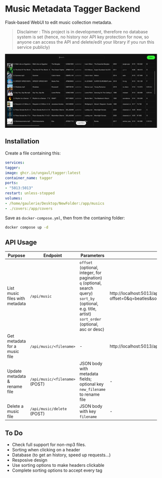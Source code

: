 # Music Metadata Tagger Backend

Flask-based WebUI to edit music collection metadata.

> Disclaimer : This project is in development, therefore no database system is set (hence, no history nor API key protection for now, so anyone can access the API and delete/edit your library if you run this service publicly)

![Screenshot](screenshot.png)

## Installation
Create a file containing this:
```yaml
services:
tagger:
image: ghcr.io/ungaul/tagger:latest
container_name: tagger
ports:
- "5013:5013"
restart: unless-stopped
volumes:
- /home/gaulerie/Desktop/NewFolder:/app/musics
- ./covers:/app/covers
```
Save as `docker-compose.yml`, then from the contaning folder:
```bash
docker compose up -d
```

## API Usage

|Purpose|Endpoint|Parameters | Example |
|--------|---------|--------|---------------|
| List music files with metadata| `/api/music`               | `offset` (optional, integer, for pagination)<br>`q` (optional, search query)<br>`sort_by` (optional, e.g. title, artist)<br>`sort_order` (optional, asc or desc) | http://localhost:5013/api/music?offset=0&q=beatles&sort_by=artist&sort_order=asc |
| Get metadata for a music file | `/api/music/<filename>`| -| http://localhost:5013/api/music/1.%20All%20I%20Need.mp3 |
| Update metadata & rename file| `/api/music/<filename>` (POST) | JSON body with metadata fields;<br>optional key `new_filename` to rename file | - |
| Delete a music file           | `/api/music/delete` (POST) | JSON body with key `filename` | -

## To Do

- Check full support for non-mp3 files.
- Sorting when clicking on a header
- Database (to get an history, speed up requests...)
- Resposive design
- Use sorting options to make headers clickable
- Complete sorting options to accept every tag